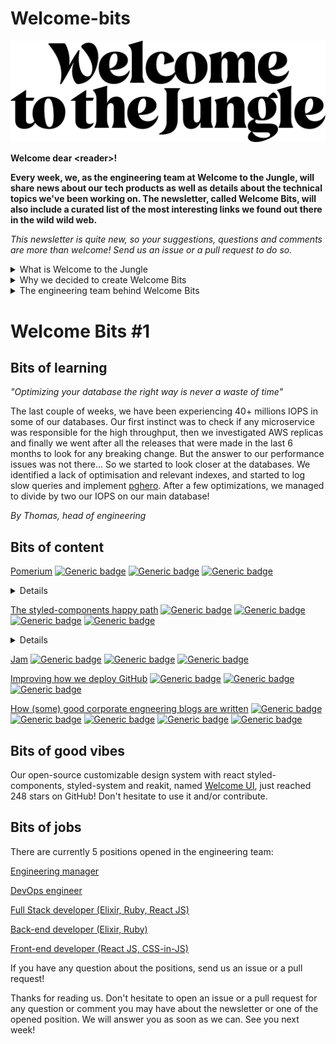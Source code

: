 # Welcome-bits

![Logo](WTTJ_Logo_Black_RGB.png)

**Welcome dear \<reader>!**

**Every week, we, as the engineering team at Welcome to the Jungle, will share news about our tech products as well as details about the technical topics we've been working on. The newsletter, called Welcome Bits, will also include a curated list of the most interesting links we found out there in the wild wild web.**

*This newsletter is quite new, so your suggestions, questions and comments are more than welcome! Send us an issue or a pull request to do so.*

<details>
<summary>What is Welcome to the Jungle</summary>
<p>

<a href="https://www.welcometothejungle.com/fr">Welcome to the Jungle</a> is a company creating the new experience at work. We use content and technology to transform every step of the employee experience to help companies offer a better, more human experience in the workplace.</p>
</details>

<details>
<summary>Why we decided to create Welcome Bits</summary>
<p>
  
Learning and sharing knowledge is part of the engineering team DNA. Since the beginning, Jungle Labs sessions are for instance organized each month so that developers in the team can spend a day away from their daily tasks to learn new stuff, grow technically, and share it with the rest of the team (which is not always an easy exercice for the shyest people among us).

So it seemed part of a continuing process to extend this learning and sharing experience to the outside world, meaning you, dear readers. And we hope you will enjoy reading it as much as we enjoyed writing it!</p>
</details>

<details>
<summary>The engineering team behind Welcome Bits</summary>
<p>
  
We are currently 14 developers in the engineering team itself, which is part of a bigger team called (what a surprise) "the tech team" where there are also product, data, design and QA people.

There are unfortunately only men right now in the engineering team, but as diversity is a value dear to our heart, our tech recruiter Xavier is working hard to hire women. If you are a woman who code, please check <a href="https://www.welcometothejungle.com/fr/companies/wttj/jobs">our current opened positions</a> and apply if you are interested!

The company is based in Paris, France, but 65% of us are working in full remote mode, which means that some of us can code while enjoying a beautiful view on the mountains or the ocean.

The team is composed of back-end, full-stack and front-end developers, as well as one devOps engineer and one head of engineering. We are working with Elixir, Ruby and React JS among others (you can check <a href="https://www.welcometothejungle.com/fr/companies/wttj/tech">our full stack</a> for more details).

If you want to know more about our team and the tech team in general, take a look at <a href="https://youtu.be/9QAV5r-sFhI">the filmed interview of Kevin</a>, our beloved CTO.</p>
</details>

# Welcome Bits #1

## Bits of learning

*"Optimizing your database the right way is never a waste of time"*

The last couple of weeks, we have been experiencing 40+ millions IOPS in some of our databases. Our first instinct was to check if any microservice was responsible for the high throughput, then we investigated AWS replicas and finally we went after all the releases that were made in the last 6 months to look for any breaking change. But the answer to our performance issues was not there... So we started to look closer at the databases. We identified a lack of optimisation and relevant indexes, and started to log slow queries and implement [pghero](https://github.com/ankane/pghero). After a few optimizations, we managed to divide by two our IOPS on our main database!

*By Thomas, head of engineering*

## Bits of content

[Pomerium](https://github.com/pomerium/pomerium) [![Generic badge](https://img.shields.io/badge/-OpenVPN%20alternative-brightgreen)]() [![Generic badge](https://img.shields.io/badge/-Kubernetes%20API%20Proxy-blue)]() [![Generic badge](https://img.shields.io/badge/-Identity%20and%20policy%20management-red)]()
<Details>
  <Summary>Details</Summary>
  <p>
    
*By Charles, devOps engineer*
    
I was looking for a way to install a VPN to access our preproduction environment. We currently need multiple logins and passwords to access it, which is painful,    and some of my teammates have dynamic public IPs, so this kind of filter can't be used either. I already knew the solution OpenVPN but it required to install additional tools to be able to manage identity aspects and policies access. That's how I found out pomerium that seems promising, as it is more comprehensive and has a Kubernetes API proxy.
  </p>
</Details>

[The styled-components happy path](https://www.joshwcomeau.com/css/styled-components/) [![Generic badge](https://img.shields.io/badge/-Josh%20Comeau-yellow)]() [![Generic badge](https://img.shields.io/badge/-Lighter%20CSS%20files-red)]() [![Generic badge](https://img.shields.io/badge/-CSS%20variables-blue)]() [![Generic badge](https://img.shields.io/badge/-Single%20source%20of%20styles-brightgreen)]()
<Details>
  <Summary>Details</Summary>
  <p>
    
*By François, devOps engineer*
    
I really like Josh Comeau's blog posts about React and CSS because they are at a time qualitative, simple and interactive. His latest article about the best practices for styled-components was in particular very useful to me as it presents ways to lighten and simplify CSS files thanks to CSS variables and single source of styles.
  </p>
</Details>

[Jam](https://jam.dev) [![Generic badge](https://img.shields.io/badge/-Building%20websites-brightgreen)]() [![Generic badge](https://img.shields.io/badge/-Collaborative-yellow)]() [![Generic badge](https://img.shields.io/badge/-Beta-lightgrey)]()

[Improving how we deploy GitHub](https://github.blog/2021-01-25-improving-how-we-deploy-github/) [![Generic badge](https://img.shields.io/badge/-Slack-blue)]() [![Generic badge](https://img.shields.io/badge/-Overview%20of%20deploys-red)]() [![Generic badge](https://img.shields.io/badge/-Automation-brightgreen)]()

[How (some) good corporate engneering blogs are written](https://danluu.com/corp-eng-blogs/) [![Generic badge](https://img.shields.io/badge/-Engineering%20blogs-brightgreen)]() [![Generic badge](https://img.shields.io/badge/-Best%20practices-yellow)]() [![Generic badge](https://img.shields.io/badge/-Cloudflare-blue)]() [![Generic badge](https://img.shields.io/badge/-Segment-lightgrey)]() [![Generic badge](https://img.shields.io/badge/-Heap-red)]()

## Bits of good vibes

Our open-source customizable design system with react styled-components, styled-system and reakit, named [Welcome UI](https://github.com/WTTJ/welcome-ui), just reached 248 stars on GitHub! Don't hesitate to use it and/or contribute.

## Bits of jobs

There are currently 5 positions opened in the engineering team:

[Engineering manager](https://www.welcometothejungle.com/en/companies/wttj/jobs/engineering-manager_paris)

[DevOps engineer](https://www.welcometothejungle.com/en/companies/wttj/jobs/devops-engineer_paris)

[Full Stack developer (Elixir, Ruby, React JS)](https://www.welcometothejungle.com/en/companies/wttj/jobs/full-stack-developer-ruby-elixir-react-js_paris)

[Back-end developer (Elixir, Ruby)](https://www.welcometothejungle.com/en/companies/wttj/jobs/backend-developer-ruby-elixir_paris_WTTJ_9MP4PxM)

[Front-end developer (React JS, CSS-in-JS)](https://www.welcometothejungle.com/en/companies/wttj/jobs/frontend-developer-react-js-css-in-js_paris)

If you have any question about the positions, send us an issue or a pull request!


Thanks for reading us. Don't hesitate to open an issue or a pull request for any question or comment you may have about the newsletter or one of the opened position. We will answer you as soon as we can. See you next week!
